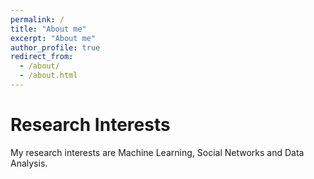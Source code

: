 ```yaml
---
permalink: /
title: "About me"
excerpt: "About me"
author_profile: true
redirect_from: 
  - /about/
  - /about.html
---
```


Research Interests
======
My research interests are Machine Learning, Social Networks and Data Analysis.
